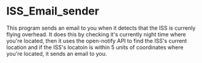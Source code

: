 # ISS_Email_sender

This program sends an email to you when it detects that the ISS is currenly flying overhead.
It does this by checking it's currently night time where you're located, then it uses the open-notify API to find the ISS's current location and if the ISS's locatoin is within 5 units of coordinates where you're located, it sends an email to you.
